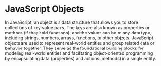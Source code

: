 # JavaScript Objects

In JavaScript, an object is a data structure that allows you to store collections of key-value pairs. The keys are also known as properties or methods (if they hold functions), and the values can be of any data type, including strings, numbers, arrays, functions, or other objects. JavaScript objects are used to represent real-world entities and group related data or behavior together.
They serve as the foundational building blocks for modeling real-world entities and facilitating object-oriented programming by encapsulating data (properties) and actions (methods) in a single entity.
